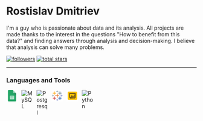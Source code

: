 # Rostislav Dmitriev

I'm a guy who is passionate about data and its analysis. All projects are made thanks to the interest in the questions "How to benefit from this data?" and finding answers through analysis and decision-making. I believe that analysis can solve many problems.

   <p align="left">
      <a href="https://github.com/RostislavDmitriev?tab=followers">
         <img alt="followers" title="Follow me on Github" src="https://custom-icon-badges.demolab.com/github/followers/RostislavDmitriev?color=236ad3&labelColor=1155ba&style=for-the-badge&logo=person-add&label=Follow&logoColor=white"/></a>
      <a href="https://github.com/RostislavDmitriev?tab=repositories&sort=stargazers">
         <img alt="total stars" title="Total stars on GitHub" src="https://custom-icon-badges.demolab.com/github/stars/RostislavDmitriev?color=55960c&style=for-the-badge&labelColor=488207&logo=star"/></a>
   </p>

---

### Languages and Tools

<img align="left" alt="Excel" width="30px" style="padding-right:10px;" src="img/sheets.png" />
<img align="left" alt="MySQL" width="30px" style="padding-right:10px;" src="https://cdn.jsdelivr.net/gh/devicons/devicon/icons/mysql/mysql-plain-wordmark.svg" />
<img align="left" alt="Postgresql" width="30px" style="padding-right:10px;" src="https://cdn.jsdelivr.net/gh/devicons/devicon/icons/postgresql/postgresql-original-wordmark.svg" />
<img align="left" alt="Tableau" width="30px" style="padding-right:10px;" src="img/tableau.png" />
<img align="left" alt="Power BI" width="30px" style="padding-right:10px;" src="img/power-bi.png" />
<img align="left" alt="Python" width="30px" style="padding-right:10px;" src="https://cdn.jsdelivr.net/gh/devicons/devicon/icons/python/python-plain.svg" />
<br />
